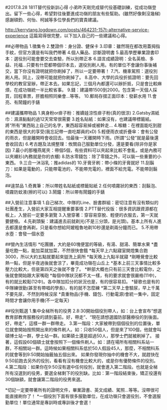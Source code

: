 #2017.8.28 181T替代役新訓心得
小弟昨天剛完成替代役基礎訓練，從成功嶺登出。留下一些心得，希望對往後要進成功嶺的朋友有些幫助。(雖然好像剩沒幾梯)
感謝碩鈞、何怡、柯誠等多位學長們的寶貴建議。

<http://kerrytang.logdown.com/posts/464231-157t-alternative-service-experience>
這篇寫得很完整，以下加入自己的一些建議和心得。

##必帶物品
1.徵集令
2.雙證件：身分證、健保卡
3.印章：雖然現在都改用蓋拇指手紋，但官方還是有叫我們帶著
4.個人藥品、診斷證明書
5.最高學歷畢業證書印本：選役別可能會要交去查驗，所以別帶正本
6.語言成績證明：全名英檢、多益、托福...只要有什麼都帶個印本去，選役別刷人用。有的單位不會讓你事後補交，當下你沒有證明就把你刷掉了，所以一定要帶著！
7.汽、機車駕照：選役別刷人用。同上，沒帶可能就把你刷掉了。
8.高中、大學的兵役折抵證明：要先回學校的教官室辦，帶正本去。如果忘記，三個月內都還可以辦折抵，只是會比較麻煩，在成功嶺統一半比較省事。
9.錢：建議帶1500到2000。包含第一天個人採買，回程車票，肝膽相照同樂會...等等。
10.郵局存摺正面印本：發薪水用
11.會亮、有鬧鐘的手錶

##建議攜帶物品
1.爽身粉or痱子粉：推嬌娃涼性痱子粉(真的很涼)
2.Gatsby濕紙巾：濕濕黏黏的過12天常常很需要
3.姓名貼紙：如果沒有，也建議帶標籤紙。將“所有”東西貼上自己的名字，東西超容易掉或被幹走...
4.喉糖：在裡面能吃到甜的東西是很大的享受(我忘記帶一直吃鄰員的xD)
5.輕便雨衣或折疊傘：會有公發的雨衣，但是離開時會收回去。怕最後一天離開時下雨。(所謂“公發”就是最後還會收回去)
6.考古題及法規整理：攸關自己服勤單位分發，還是要看(除非你是家因)
7.最小的那種燕尾夾：帶個5個，有些資料可以夾起來比較不會亂，或是內務可以夾襯衫(內務就是你的衣櫃)
8.防水零錢包：除了零錢之外，可以裝一些重要的小東西。
9.三合一沐浴乳：推adidas的
10.牙膏牙刷：帶小條的牙膏就好
11.刮鬍刀：如果是電動的，只能帶電池的，不能帶充電的，裡面不給充電。不能帶刮鬍泡。

##違禁品
1.奇異筆：所以帶姓名貼紙或標籤貼紙
2.任何噴霧狀的東西：刮鬍泡、噴霧防蚊液(擦的可以)
3.鬧鐘：所以帶有鬧鐘的手錶

##入營前注意事項
1.自己梯次、中隊的Line、臉書群組：密切注意有沒有類似的社團產生，入營前大家互相提醒重要事情
2.PTT替代役版：很多資訊跟資源都在板上，入營前一定要多瀏覽
3.入營穿著：穿容易穿脫、輕便的衣服去，第一天就要健檢。
4.先剃頭髮：建議進去前就剃光(不是三分頭，是光頭)。基本上所有人進去都還是會再剃，只是看你想給阿嬤粗魯地剃10秒還是剃兩分鐘而已。
5.不用帶水壺：會發一個水壺

##營內生活情形
*吃團膳，大約是60塊便當的等級，有湯、甜湯、簡單水果
*盡量吃飽一點，能加菜就加菜，不然很快會餓
*每天早上六點寢室開燈集合跑3000，所以大約五點就要起來盥洗上廁所
*每天晚上九點半就寢
*剛睡覺會比較熱一點，但是半夜過後就會涼了，畢竟成功嶺在山丘上
*基本上前三天事情比較多壓力比較大，但是第四天之後就不會了。
*幹部大概也只有前三天會比較電你，之後就會開始跟大家嘴砲
*每個中隊狀況都不太一樣，有的要求就會很嚴格(11中)，有的就比較鬆(12中)。各中隊加扣分的狀況也是，有的很容易扣。
*替歌也是有的中隊練很勤(甚至有帶唱的學長)，有的就不怎麼練
*第二天早上會驗尿，早上千萬不要先尿，不然到時候沒尿
*貴重物品(手機、錢包、行動電源)會統一集中，固定時間才會讓你用手機(不一定每天)

##役別甄選
1.集中全梯所有的役男
2.8:30開始個役別帶人，如：台上會宣布“想選教育部教育服務役的請到臺前。好，帶走”、“現在請想選國防部醫療役的到後面。好，帶走”，這樣一群一群帶走。
3.第一階段：大家被帶到個個役別的位置後，單位就會開始按照開出來的條件刷人。如：只收50個人，但是來了100個，他就會叫碩博士站一群，學士站一群。如果碩士還是超過50人，那學士們就被刷掉了。
接著，這假設60個碩士就會按照下一個條件刷人。如：請在場所有相關科系站一群，不相關站一群。這時候如果相關科系低於50人假設45人，那麼，不相關科系的就會等到9:50開始抽籤抽五個出來。
如果你發現你抽中的機會不大，就趕快在9:50前跑去另外的役別，看看有沒有機會比較大的，或是你有優勢條件的役別。
4.第二階段：如果你在9:50沒有選中任何役別，就會進入第二階段。也就是全梯所有沒選到的役男，要選全梯剩下的役別缺。比如：第一階段結束後，矯正役還有30個缺額，就會讓第二階段的役男來選。

*切記一定要帶著所有的證明文件，畢業證書、英文成績、駕照...等等。沒帶很可能直接刷你了！
*一個役別下面有很多服勤單位，在成功嶺只會選役別，不會選服勤單位！單位通常是專訓時或專訓後才會選！
